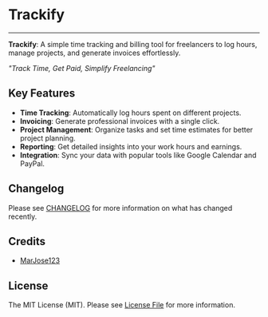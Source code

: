 # Trackify

---

<strong>Trackify</strong>: A simple time tracking and billing tool for freelancers to log hours, manage projects, and generate invoices effortlessly.


<i>"Track Time, Get Paid, Simplify Freelancing"</i>

## Key Features

- **Time Tracking**: Automatically log hours spent on different projects.
- **Invoicing**: Generate professional invoices with a single click.
- **Project Management**: Organize tasks and set time estimates for better project planning.
- **Reporting**: Get detailed insights into your work hours and earnings.
- **Integration**: Sync your data with popular tools like Google Calendar and PayPal.


## Changelog

Please see [CHANGELOG](CHANGELOG.md) for more information on what has changed recently.


## Credits

- [MarJose123](https://github.com/marjose123)


## License

The MIT License (MIT). Please see [License File](LICENSE.md) for more information.
